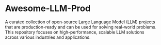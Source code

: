 # Awesome-LLM-Prod
A curated collection of open-source Large Language Model (LLM) projects that are production-ready and can be used for solving real-world problems. This repository focuses on high-performance, scalable LLM solutions across various industries and applications.
